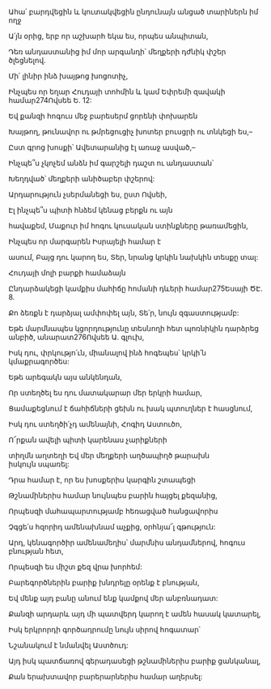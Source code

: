 Ահա՛ բարդվեցին և կուտակվեցին ընդունայն անցած տարիներն իմ ողջ


Ա՛յն օրից, երբ որ աշխարհ եկա ես, որպես անպիտան,


Դեռ անդաստանից իմ մոր արգանդի՝ մեղքերի դժնիկ փշեր ծլեցնելով.


Մի՛ լինիր ինձ խայթոց խոցոտիչ,


Ինչպես որ եղար Հուդայի տոհմին և կամ Եփրեմի զավակի համար274Ովսեե Ե. 12:


Եվ քանզի հոգուս մեջ բարեսերմ ցորենի փոխարեն


Խայթող, թունավոր ու թմրեցուցիչ խոտեր բուսցրի ու տնկեցի ես,–


Ըստ գրոց խոսքի՝ Ավետարանից էլ առաջ ասված,–


Ինչպե՞ս չկոչեմ անձն իմ գարշելի դաշտ ու անդաստան՝


Խեղդված՝ մեղքերի անիծաբեր փշերով:


Արդարություն չսերմանեցի ես, ըստ Ովսեի,


Էլ ինչպե՞ս պիտի հնձեմ կենաց բերքն ու այն


հավաքեմ, Մաքուր իմ հոգու կուսական ստինքները թառամեցին,


Ինչպես որ մարգարեն Իսրայելի համար է


ասում, Բայց դու կարող ես, Տեր, նրանց կրկին նախկին տեսքը տալ:


Հուդայի մոլի բարքի համաձայն


Ընդարձակեցի կամքիս մահիճը հոմանի դևերի համար275Եսայի ԾԷ. 8.


Քո ձեռքն է դարձյալ ամփոփել այն, Տե՛ր, նույն զգաստությամբ:


Եթե մարմնապես կցորդությունը տեսնողի հետ պոռնիկին դարձրեց անբիծ, անարատ276Ովսեե Ա. գլուխ,


Իսկ դու, փրկությո՛ւն, միանալով ինձ հոգեպես՝ կրկի՛ն կմաքրագործես:


Եթե արեգակն այս անկենդան,


Որ ստեղծել ես դու մատակարար մեր երկրի համար,


Ցամաքեցնում է ճահիճների ցեխն ու խակ պտուղներ է հասցնում,


Իսկ դու ստեղծի՛չդ ամենայնի, Հոգիդ Աստուծո,


Ո՜րքան ավելի պիտի կարենաս չարիքների


տիղմն աղտեղի Եվ մեր մեղքերի աղծապիղծ թարախն իսկույն սպառել:


Դրա համար է, որ ես խոսքերիս կարգին շտապեցի


Թշնամիներիս համար նույնպես բարին հայցել քեզանից,


Որպեսզի մահապարտությամբ հեռացված հանցավորիս


Չգցե՛ս հզորիդ ամենախնամ աչքից, օրհնյա՜լ գթություն:


Արդ, կենագործիր ամենամեղիս՝ մարմնիս անդամներով, հոգուս բնության հետ,


Որպեսզի ես միշտ քեզ վրա խորհեմ:


Բարեգործներին բարիք խնդրելը օրենք է բնության,


Եվ մենք այդ բանը անում ենք կամքով մեր անբռնադատ:


Քանզի արդարև այդ մի պատվերդ կարող է ամեն հասակ կատարել,


Իսկ երկրորդի գործադրումը նույն սիրով հոգատար՝


Նշանակում է նմանվել Աստծուդ:


Այդ իսկ պատճառով գերադասեցի թշնամիներիս բարիք ցանկանալ,


Քան երախտավոր բարերարներիս համար աղերսել: